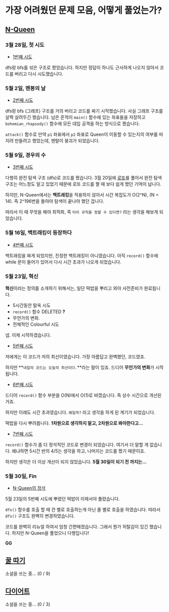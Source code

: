 # 가장 어려웠던 문제 모음, 어떻게 풀었는가?
## [N-Queen](http://boj.kr/9663)
### 3월 28일, 첫 시도
- [1번째 시도](../Baekjoon/21/Brute-Force/Footprints/N-Queen/nqueen_t1_d.cpp)

dfs랑 bfs를 섞은 구조로 짰었습니다.
하지만 정답이 하나도 근사하게 나오지 않아서 코드를 버리고 다시 시도했습니다.

### 5월 2일, 멘붕의 날
- [2번째 시도](../Baekjoon/21/Brute-Force/Footprints/N-Queen/nqueen_t2_d.cpp)

dfs랑 bfs (그래프) 구조를 거의 버리고 코드를 짜기 시작했습니다.
사실 그래프 구조를 살짝 살려두긴 했습니다. 남은 흔적이 `main()` 함수에 있는 좌표들을 저장하고 `bohemian_rhapsody()` 함수에 모든 대입 공격을 하는 방식으로 짰습니다.

`attack()` 함수로 만약 `p1` 좌표에서 `p2` 좌표로 Queen이 이동할 수 있는지의 여부를 따지려 만들려고 했었는데,
멘탈이 붕괴가 되었습니다.

### 5월 9일, 경우의 수
- [3번째 시도](../Baekjoon/21/Brute-Force/Footprints/N-Queen/nqueen_t3.cpp)

다행히 완전 탐색 구조 (dfs)로 코드를 짰습니다.
3월 20일에 [로또](../Baekjoon/21/Brute-Force/lotto.cpp)를 풀어서 완전 탐색 구조는 어느정도 알고 있었기 때문에 로또 코드를 짤 때 보다 쉽게 짰던 기억이 납니다.

하지만, N-Queen에서는 **백트래킹**을 적용하지 않아서 시간 복잡도가 O(2^N), (N = 14). 즉 2^196번을 돌아야 탐색이 끝나야 했던 겁니다.

따라서 이 때 무엇을 해야 최적화, 즉 `미리 규칙을 정할 수 있다면?` 라는 생각을 해보게 되었습니다.

### 5월 16일, 백트래킹이 등장하다
- [4번째 시도](../Baekjoon/21/Brute-Force/Footprints/N-Queen/nqueen_t4.cpp)

백트래킹을 짜게 되었지만,
진정한 백트래킹이 아니였습니다. 아직 `record()` 함수에 while 문이 들어가 있어서 다시 시간 초과가 나오게 되었습니다.

### 5월 23일, 혁신
**혁신**이라는 정의를 소개하기 위해서는, 일단 떡밥을 뿌리고 와야 사전준비가 완료됩니다.

- 5시간동안 탈옥 시도
- `record()` 함수 DELETED **?**
- 무언가의 변화.
- 전체적인 Colourful 시도

넵. 이제 시작하겠습니다.

- [5번째 시도](../Baekjoon/21/Brute-Force/N-Queen/Footprints/nqueen_t5_v1.cpp)

저에게는 이 코드가 저의 최선이였습니다.
가장 아름답고 완벽했던, 코드였죠.

하지만 **`내일의 코드는 오늘의 최선이다.`**라는 말이 있죠.
드디어 **무언가의 변화**가 시작됩니다.

- [6번째 시도](../main/Baekjoon/21/Brute-Force/N-Queen/Footprints/nqueen_t5_v2.cpp)

드디어 `record()` 함수 부분을 O(N)에서 O(1)로 바꼈습니다. 즉 상수 시간으로 개선된거죠.

하지만 이래도 시간 초과였습니다. `왜일까?` 라고 생각을 하게 된 계기가 되었습니다.

떡밥을 다시 뿌려봅니다. **1차원으로 생각하지 말고, 2차원으로 봐야한다고...**

- [7번째 시도](../main/Baekjoon/21/Brute-Force/N-Queen/Footprints/nqueen_t5_v3.cpp)

`record()` 함수가 좀 더 정석적인 코드로 변경이 되었습니다.
여기서 더 말할 게 없습니다. 왜냐하면 5시간 반의 4/5는 생각을 하고, 나머지는 코드를 짰기 때문이죠.

하지만 생각은 더 이상 개선이 되지 않았습니다. **5월 30일이 되기 전 까지는...**

### 5월 30일, Fin
- [N-Queen의 정석](../Baekjoon/21/Brute-Force/nqueen.cpp)

5월 23일의 5번째 시도에 뿌렸던 떡밥이 이제서야 풀렸습니다.

`dfs()` 함수를 호출 할 때 칸 별로 호출하는게 아닌 줄 별로 호출을 하였습니다.
따라서 `dfs()` 구조도 완벽히 변경하였습니다.

코드를 완벽히 리뉴얼 하여서 엄청 간편해졌습니다.
그래서 뭔가 허탈감이 있긴 했습니다. 하지만 N-Queen을 풀었으니 다행입니다!

**GG**

## [꿀 따기](http://boj.kr/21758)
소설을 쓰는 중... (0 / 9)

## [다이어트](http://boj.kr/19942)
소설을 쓰는 중... (0 / 3)
